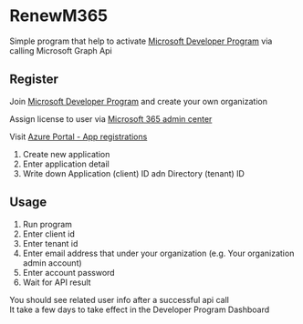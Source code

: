 # RenewM365
Simple program that help to activate [Microsoft Developer Program](https://developer.microsoft.com/en-us/microsoft-365/dev-program) via calling Microsoft Graph Api
## Register
Join [Microsoft Developer Program](https://developer.microsoft.com/en-us/microsoft-365/dev-program) and create your own organization  

Assign license to user via [Microsoft 365 admin center](https://admin.microsoft.com/Adminportal/Home?source=applauncher#/homepage)  

Visit [Azure Portal - App registrations](https://portal.azure.com/#blade/Microsoft_AAD_RegisteredApps/ApplicationsListBlade)  
1. Create new application  
2. Enter application detail
3. Write down Application (client) ID   adn Directory (tenant) ID  

## Usage
1. Run program
2. Enter client id
3. Enter tenant id
4. Enter email address that under your organization (e.g. Your organization admin account)
5. Enter account password
6. Wait for API result

You should see related user info after a successful api call  
It take a few days to take effect in the Developer Program Dashboard
